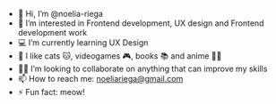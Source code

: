 - 👋 Hi, I’m @noelia-riega
- 👀 I’m interested in Frontend development, UX design and Frontend development work
- 💻 I’m currently learning UX Design
- 💖 I like cats 🐱, videogames 🎮, books 📚 and anime 🐱‍👤
- 🐱‍💻 I’m looking to collaborate on anything that can improve my skills
- 📫 How to reach me: noeliariega@gmail.com
- ⚡ Fun fact: meow!

<!---
noelia-riega/noelia-riega is a ✨ special ✨ repository because its `README.md` (this file) appears on your GitHub profile.
You can click the Preview link to take a look at your changes.
--->
